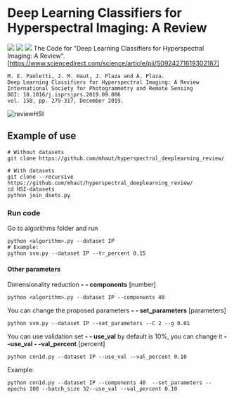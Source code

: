 # Deep Learning Classifiers for Hyperspectral Imaging: A Review
![](https://img.shields.io/github/stars/mhaut/hyperspectral_deeplearning_review.svg) ![](https://img.shields.io/github/forks/mhaut/hyperspectral_deeplearning_review.svg) ![](https://img.shields.io/github/issues/mhaut/hyperspectral_deeplearning_review.svg)
The Code for "Deep Learning Classifiers for Hyperspectral Imaging: A Review". [https://www.sciencedirect.com/science/article/pii/S0924271619302187]
```
M. E. Paoletti, J. M. Haut, J. Plaza and A. Plaza.
Deep Learning Classifiers for Hyperspectral Imaging: A Review
International Society for Photogrammetry and Remote Sensing
DOI: 10.1016/j.isprsjprs.2019.09.006
vol. 158, pp. 279-317, December 2019.
```

![reviewHSI](https://github.com/mhaut/hyperspectral_deeplearning_review/blob/master/images/paviaclasf.png)

## Example of use
```
# Without datasets
git clone https://github.com/mhaut/hyperspectral_deeplearning_review/

# With datasets
git clone --recursive https://github.com/mhaut/hyperspectral_deeplearning_review/
cd HSI-datasets
python join_dsets.py
```

### Run code
Go to algorithms folder and run
```
python <algorithm>.py --dataset IP 
# Example:
python svm.py --dataset IP --tr_percent 0.15
```

#### Other parameters
Dimensionality reduction **- - components** [number]
```
python <algorithm>.py --dataset IP --components 40
```
You can change the proposed parameters  **- - set_parameters** [parameters]
```
python svm.py --dataset IP --set_parameters --C 2 --g 0.01
```
You can use validation set  **- - use_val** by default is 10%, you can change it **- -use_val - -val_percent** [percent]
```
python cnn1d.py --dataset IP --use_val --val_percent 0.10
```
Example:
```
python cnn1d.py --dataset IP --components 40  --set_parameters --epochs 100 --batch_size 32--use_val --val_percent 0.10
```
